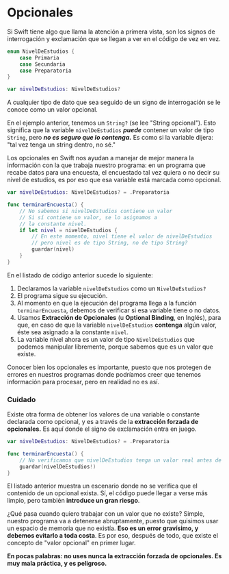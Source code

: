 # Opcionales

Si Swift tiene algo que llama la atención a primera vista, son los signos de interrogación y exclamación que se llegan a ver en el código de vez en vez.

```swift
enum NivelDeEstudios {
    case Primaria
    case Secundaria
    case Preparatoria
}

var nivelDeEstudios: NivelDeEstudios?
```

A cualquier tipo de dato que sea seguido de un signo de interrogación se le conoce como un valor opcional. 

En el ejemplo anterior, tenemos un `String?` (se lee "String opcional"). Esto significa que la variable `nivelDeEstudios` ***puede*** contener un valor de tipo `String`, pero ***no es seguro que lo contenga.*** Es como si la variable dijera: "tal vez tenga un string dentro, no sé."

Los opcionales en Swift nos ayudan a manejar de mejor manera la información con la que trabaja nuestro programa: en un programa que recabe datos para una encuesta, el encuestado tal vez quiera o no decir su nivel de estudios, es por eso que esa variable está marcada como opcional.

```swift
var nivelDeEstudios: NivelDeEstudios? = .Preparatoria

func terminarEncuesta() {
    // No sabemos si nivelDeEstudios contiene un valor
    // Si sí contiene un valor, se lo asignamos a
    // la constante nivel.
    if let nivel = nivelDeEstudios { 
        // En este momento, nivel tiene el valor de nivelDeEstudios
        // pero nivel es de tipo String, no de tipo String?
        guardar(nivel) 
    }
}
```

En el listado de código anterior sucede lo siguiente:

1. Declaramos la variable `nivelDeEstudios` como un `NivelDeEstudios?`
2. El programa sigue su ejecución. 
3. Al momento en que la ejecución del programa llega a la función `terminarEncuesta`, debemos de verificar si esa variable tiene o no datos.
4. Usamos **Extracción de Opcionales** (u **Optional Binding**, en Inglés), para que, en caso de que la variable `nivelDeEstudios` **contenga** algún valor, éste sea asignado a la constante `nivel`. 
5. La variable nivel ahora es un valor de tipo `NivelDeEstudios` que podemos manipular libremente, porque sabemos que es un valor que existe.

Conocer bien los opcionales es importante, puesto que nos protegen de errores en nuestros programas donde podríamos creer que tenemos información para procesar, pero en realidad no es así.

### Cuidado
Existe otra forma de obtener los valores de una variable o constante declarada como opcional, y es a través de la **extracción forzada de opcionales.** Es aquí donde el signo de exclamación entra en juego.

```swift
var nivelDeEstudios: NivelDeEstudios? = .Preparatoria

func terminarEncuesta() {
    // No verificamos que nivelDeEstudios tenga un valor real antes de intentar usarlo
    guardar(nivelDeEstudios!)
}
```

El listado anterior muestra un escenario donde no se verifica que el contenido de un opcional exista. Sí, el código puede llegar a verse más limpio, pero también **introduce un gran riesgo**.

¿Qué pasa cuando quiero trabajar con un valor que no existe? Simple, nuestro programa va a detenerse abruptamente, puesto que quisimos usar un espacio de memoria que no existía. **Eso es un error gravísimo, y debemos evitarlo a toda costa**. Es por eso, después de todo, que existe el concepto de "valor opcional" en primer lugar.

**En pocas palabras: no uses nunca la extracción forzada de opcionales. Es muy mala práctica, y es peligroso.**
